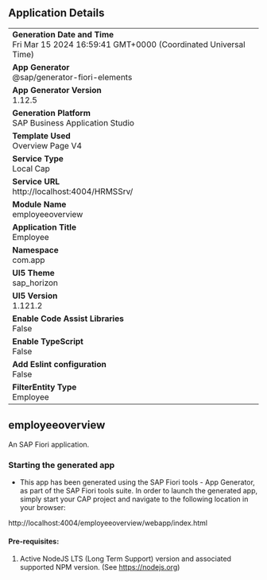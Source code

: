 ## Application Details
|               |
| ------------- |
|**Generation Date and Time**<br>Fri Mar 15 2024 16:59:41 GMT+0000 (Coordinated Universal Time)|
|**App Generator**<br>@sap/generator-fiori-elements|
|**App Generator Version**<br>1.12.5|
|**Generation Platform**<br>SAP Business Application Studio|
|**Template Used**<br>Overview Page V4|
|**Service Type**<br>Local Cap|
|**Service URL**<br>http://localhost:4004/HRMSSrv/
|**Module Name**<br>employeeoverview|
|**Application Title**<br>Employee|
|**Namespace**<br>com.app|
|**UI5 Theme**<br>sap_horizon|
|**UI5 Version**<br>1.121.2|
|**Enable Code Assist Libraries**<br>False|
|**Enable TypeScript**<br>False|
|**Add Eslint configuration**<br>False|
|**FilterEntity Type**<br>Employee|

## employeeoverview

An SAP Fiori application.

### Starting the generated app

-   This app has been generated using the SAP Fiori tools - App Generator, as part of the SAP Fiori tools suite.  In order to launch the generated app, simply start your CAP project and navigate to the following location in your browser:

http://localhost:4004/employeeoverview/webapp/index.html

#### Pre-requisites:

1. Active NodeJS LTS (Long Term Support) version and associated supported NPM version.  (See https://nodejs.org)


